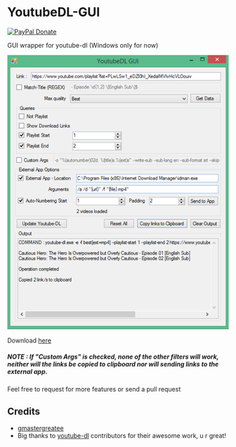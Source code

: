 # YoutubeDL-GUI

[![PayPal Donate](https://img.shields.io/badge/donate-PayPal-orange.svg?style=flat-square&logo=paypal)](https://www.paypal.me/RajarshiVaidya)

GUI wrapper for youtube-dl (Windows only for now)

![Window](https://raw.githubusercontent.com/gmastergreatee/YoutubeDL-GUI/master/ui.png)

Download [here](https://github.com/gmastergreatee/YoutubeDL-GUI/releases)

##### NOTE : If "Custom Args" is checked, none of the other filters will work, neither will the links be copied to clipboard nor will sending links to the external app.

Feel free to request for more features or send a pull request

## Credits
- [gmastergreatee](https://github.com/gmastergreatee)
- Big thanks to [youtube-dl](https://github.com/ytdl-org/youtube-dl) contributors for their awesome work, u r great!
